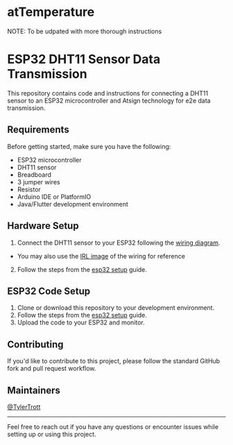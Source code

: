 # atTemperature

NOTE: To be udpated with more thorough instructions

# ESP32 DHT11 Sensor Data Transmission

This repository contains code and instructions for connecting a DHT11 sensor to an ESP32 microcontroller and Atsign technology for e2e data transmission.

## Requirements

Before getting started, make sure you have the following:

- ESP32 microcontroller
- DHT11 sensor
- Breadboard
- 3 jumper wires
- Resistor
- Arduino IDE or PlatformIO
- Java/Flutter development environment

## Hardware Setup

1. Connect the DHT11 sensor to your ESP32 following the [wiring diagram](dht11-esp32-pinout.png).
  - You may also use the [IRL image](atTemperature-breadboard.png) of the wiring for reference
2. Follow the steps from the [esp32 setup](https://github.com/atsign-foundation/at_esp32#readme) guide.

## ESP32 Code Setup

1. Clone or download this repository to your development environment.
2. Follow the steps from the [esp32 setup](https://github.com/atsign-foundation/at_esp32#readme) guide.
3. Upload the code to your ESP32 and monitor.

## Contributing

If you'd like to contribute to this project, please follow the standard GitHub fork and pull request workflow.

## Maintainers
[@TylerTrott](https://github.com/TylerTrott)

---

Feel free to reach out if you have any questions or encounter issues while setting up or using this project.

